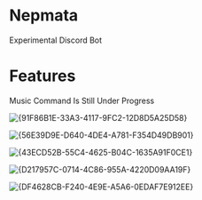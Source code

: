 # Nepmata
Experimental Discord Bot

# Features
Music Command Is Still Under Progress

![{91F86B1E-33A3-4117-9FC2-12D8D5A25D58}](https://github.com/user-attachments/assets/f97aff6a-89f4-4fa2-b086-f1a13c870d01)

![{56E39D9E-D640-4DE4-A781-F354D49DB901}](https://github.com/user-attachments/assets/a39b347c-3c98-4880-a054-3fa3311aa5bc)

![{43ECD52B-55C4-4625-B04C-1635A91F0CE1}](https://github.com/user-attachments/assets/ad9c0bfa-bf13-4a04-95bc-06966775def3)

![{D217957C-0714-4C86-955A-4220D09AA19F}](https://github.com/user-attachments/assets/9aac999e-477a-49c1-bd0a-2568f81da43a)

![{DF4628CB-F240-4E9E-A5A6-0EDAF7E912EE}](https://github.com/user-attachments/assets/c2d9bb45-cdc8-48ff-8dea-a9fe25c41f26)





